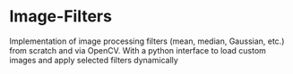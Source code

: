 # Image-Filters
Implementation of image processing filters (mean, median, Gaussian, etc.) from scratch and via OpenCV. With a python interface to load custom images and apply selected filters dynamically
